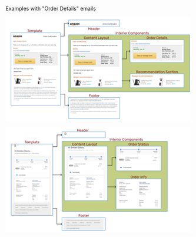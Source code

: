 
Examples with "Order Details" emails

![amazon](https://raw.githubusercontent.com/LLazyEmail/documentation/main/static/img/BuildingNewsLetter%231.png)

![google](https://raw.githubusercontent.com/LLazyEmail/documentation/main/static/img/BuildingNewsLetter%232.png)
